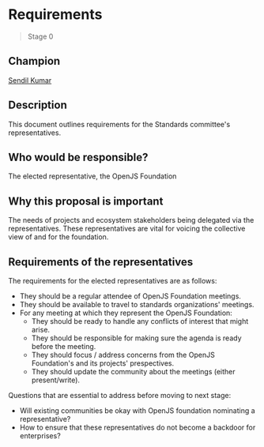 # Requirements
>  Stage 0

## Champion

[Sendil Kumar](https://github.com/sendilkumarn)

## Description

This document outlines requirements for the Standards committee's representatives.

## Who would be responsible?

The elected representative, the OpenJS Foundation

## Why this proposal is important

The needs of projects and ecosystem stakeholders being delegated via the representatives. These representatives are vital for voicing the collective view of and for the foundation.

## Requirements of the representatives

The requirements for the elected representatives are as follows:

* They should be a regular attendee of OpenJS Foundation meetings.
* They should be available to travel to standards organizations' meetings.
* For any meeting at which they represent the OpenJS Foundation:
  * They should be ready to handle any conflicts of interest that might arise.
  * They should be responsible for making sure the agenda is ready before the meeting.
  * They should focus / address concerns from the OpenJS Foundation's and its projects' prespectives.
  * They should update the community about the meetings (either present/write).

Questions that are essential to address before moving to next stage:
* Will existing communities be okay with OpenJS foundation nominating a representative?
* How to ensure that these representatives do not become a backdoor for enterprises?
